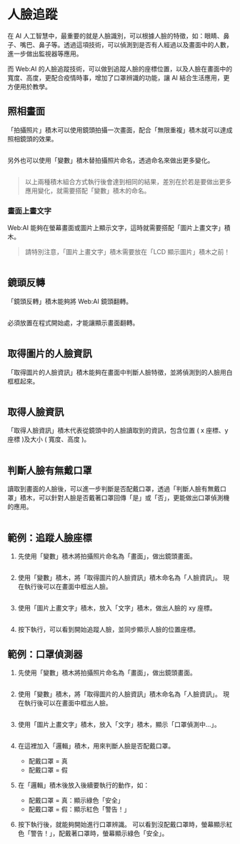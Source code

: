  

# 人臉追蹤

在 AI 人工智慧中，最重要的就是人臉識別，可以根據人臉的特徵，如：眼睛、鼻子、嘴巴、鼻子等。透過這項技術，可以偵測到是否有人經過以及畫面中的人數，進一步做出監視器等應用。

而 Web:AI 的人臉追蹤技術，可以做到追蹤人臉的座標位置，以及人臉在畫面中的寬度、高度，更配合疫情時事，增加了口罩辨識的功能，讓 AI 結合生活應用，更方便用於教學。

## 照相畫面

「拍攝照片」積木可以使用鏡頭拍攝一次畫面，配合「無限重複」積木就可以達成照相鏡頭的效果。

<img src="https://md.webduino.io/uploads/upload_e5f0e28421cf299a02c56d80badc8485.png" alt="" width="">

另外也可以使用「變數」積木替拍攝照片命名，透過命名來做出更多變化。

<img src="https://md.webduino.io/uploads/upload_2630972dadc38129eb09e64e7d262658.png" alt="" width="">

> 以上兩種積木組合方式執行後會達到相同的結果，差別在於若是要做出更多應用變化，就需要搭配「變數」積木的命名。

### 畫面上畫文字

Web:AI 能夠在螢幕畫面或圖片上顯示文字，這時就需要搭配「圖片上畫文字」積木。

> 請特別注意，「圖片上畫文字」積木需要放在「LCD 顯示圖片」積木之前！

<img src="https://md.webduino.io/uploads/upload_d4fc3f4eca1a16281c9aade6bb111715.png" alt="" width="">

## 鏡頭反轉

「鏡頭反轉」積木能夠將 Web:AI 鏡頭翻轉。

<img src="https://md.webduino.io/uploads/upload_2763326c22227fa00047cd26a391341e.png" alt="" width="">

必須放置在程式開始處，才能讓顯示畫面翻轉。

<img src="https://md.webduino.io/uploads/upload_3f75f6bd07c715fad3e9c806c6ff7e2c.png" alt="" width="">

## 取得圖片的人臉資訊

「取得圖片的人臉資訊」積木能夠在畫面中判斷人臉特徵，並將偵測到的人臉用白框框起來。

<img src="https://md.webduino.io/uploads/upload_deef20fc56ca67c2a61f0dff7ffa4865.png" alt="" width="">

## 取得人臉資訊

「取得人臉資訊」積木代表從鏡頭中的人臉讀取到的資訊，包含位置 ( x 座標、y 座標 )及大小 ( 寬度、高度 )。

<img src="https://md.webduino.io/uploads/upload_300c4b47308ba5100134338d8f53ce3e.png" alt="" width="">

## 判斷人臉有無戴口罩

讀取到畫面的人臉後，可以進一步判斷是否配戴口罩，透過「判斷人臉有無戴口罩」積木，可以針對人臉是否戴著口罩回傳「是」或「否」，更能做出口罩偵測機的應用。

<img src="https://md.webduino.io/uploads/upload_bb7707e5b01fea74606915bc5f4cd6a7.png" alt="" width="">

## 範例：追蹤人臉座標

1. 先使用「變數」積木將拍攝照片命名為「畫面」，做出鏡頭畫面。

   <img src="https://md.webduino.io/uploads/upload_f345072205d970e61952b802116f042a.png" alt="" width="">

2. 使用「變數」積木，將「取得圖片的人臉資訊」積木命名為「人臉資訊」。
    現在執行後可以在畫面中框出人臉。

    <img src="https://md.webduino.io/uploads/upload_396fb589d4157779453859ca5fe4c8e2.png" alt="" width="">

3. 使用「圖片上畫文字」積木，放入「文字」積木，做出人臉的 xy 座標。

   <img src="https://md.webduino.io/uploads/upload_b96f96011107dd369cc944a6705d8edc.png" alt="" width="">

4. 按下執行，可以看到開始追蹤人臉，並同步顯示人臉的位置座標。

## 範例：口罩偵測器

1. 先使用「變數」積木將拍攝照片命名為「畫面」，做出鏡頭畫面。

    <img src="https://md.webduino.io/uploads/upload_f345072205d970e61952b802116f042a.png" alt="" width="">

2. 使用「變數」積木，將「取得圖片的人臉資訊」積木命名為「人臉資訊」。
    現在執行後可以在畫面中框出人臉。

    <img src="https://md.webduino.io/uploads/upload_396fb589d4157779453859ca5fe4c8e2.png" alt="" width="">

3. 使用「圖片上畫文字」積木，放入「文字」積木，顯示「口罩偵測中...」。

    <img src="https://md.webduino.io/uploads/upload_ca1d491ec5330d6f497741e0a5d1cda9.png" alt="" width="">
 
4. 在這裡加入「邏輯」積木，用來判斷人臉是否配戴口罩。
    - 配戴口罩 = 真
    - 配戴口罩 = 假 

    <img src="https://md.webduino.io/uploads/upload_8ce4a924ea5ece392c3c0e5f025cf75b.png" alt="" width="">

5. 在「邏輯」積木後放入後續要執行的動作，如：
    - 配戴口罩 = 真：顯示綠色「安全」
    - 配戴口罩 = 假：顯示紅色「警告！」

    <img src="https://md.webduino.io/uploads/upload_80741458ce4b6175eeb718ce5cf239d1.png" alt="" width="">

6. 按下執行後，就能夠開始進行口罩辨識。
可以看到沒配戴口罩時，螢幕顯示紅色「警告！」，配戴著口罩時，螢幕顯示綠色「安全」。
